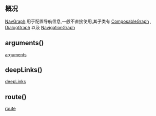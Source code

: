## 概况

[NavGraph](/API/UI/Compose/Navigation/NavGraph/README.md) 用于配置导航信息,一般不直接使用,其子类有
[ComposableGraph](/API/UI/Compose/Navigation/ComposableGraph/README.md)
, [DialogGraph](/API/UI/Compose/Navigation/DialogGraph/README.md)
以及 [NavigationGraph](/API/UI/Compose/Navigation/NavigationGraph/README.md)

## arguments()

[arguments](arguments.md ":include")

## deepLinks()

[deepLinks](deepLinks.md ":include")

## route()

[route](route.md ":include")